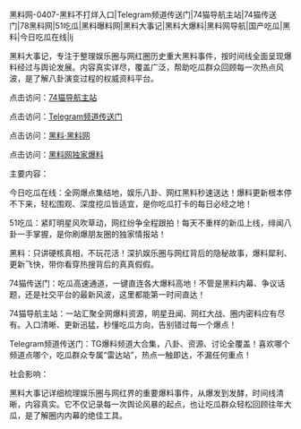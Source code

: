 #
黑料网-0407-黑料不打烊入口|Telegram频道传送门|74猫导航主站|74猫传送门|78黑料网|51吃瓜|黑料曝料网|黑料大事记|黑料大爆料|黑料网导航|国产吃瓜|黑料|今日吃瓜在线|lj

黑料大事记，专注于整理娱乐圈与网红圈历史重大黑料事件，按时间线全面呈现爆料经过与舆论发展。内容真实详尽，覆盖广泛，帮助吃瓜群众回顾每一次热点风波，是了解八卦演变过程的权威资料平台。


点击访问：<a href="https://74mao.com/">74猫导航主站</a>

点击访问：<a href="https://74mao.com/">Telegram频道传送门</a>

点击访问：<a href="https://sdbsd.pages.dev/">黑料·黑料网</a>

点击访问：<a href="https://jha.pages.dev/">黑料网独家爆料</a>


主要内容：

今日吃瓜在线：全网爆点集结地，娱乐八卦、网红黑料秒速送达！爆料更新根本停不下来，轻松围观、深度挖瓜皆适宜，是你吃瓜打卡的每日必经之地！

51吃瓜：紧盯明星风吹草动，网红纷争全程跟拍！每天不重样的新瓜上线，绯闻八卦一手掌握，是你刷爆朋友圈的独家情报站！

黑料：只讲硬核真相，不玩花活！深扒娱乐圈与网红背后的隐秘故事，爆料犀利、更新飞快，带你看穿热搜背后的真真假假。

74猫传送门：吃瓜高速通道，一键直连各大爆料高地！不管是黑料内幕、争议话题，还是社交平台的最新风波，这里都能第一时间直达！

74猫导航主站：一站汇聚全网爆料资源，明星丑闻、网红大战、圈内密料应有尽有。入口清晰、更新迅猛，秒懂吃瓜方向，告别错过每一个爆点！

Telegram频道传送门：TG爆料频道大合集，八卦、资源、讨论全覆盖！喜欢哪个频道点哪个，吃瓜群众专属“雷达站”，热点一触即达，不漏任何重点！

社会影响：

黑料大事记详细梳理娱乐圈与网红界的重要爆料事件，从爆发到发酵，时间线清晰，内容真实。它不仅记录每一次舆论风暴的起点，也让吃瓜群众轻松回顾往年大瓜，是了解圈内内幕的绝佳工具。

<span style="display:none;">[Canonical link](）</span>
